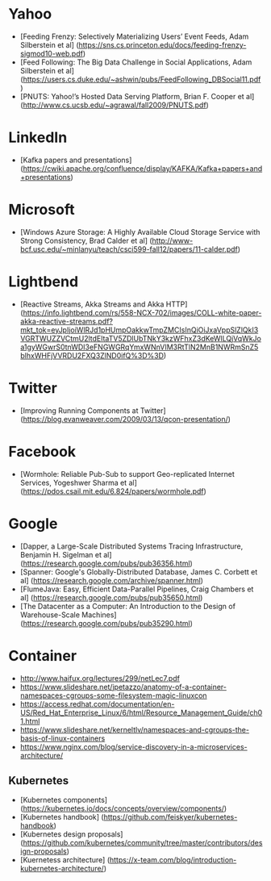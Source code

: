 # Yahoo
* [Feeding Frenzy: Selectively Materializing Users’ Event Feeds, Adam Silberstein et al]  (https://sns.cs.princeton.edu/docs/feeding-frenzy-sigmod10-web.pdf)
* [Feed Following: The Big Data Challenge in Social Applications, Adam Silberstein et al] (https://users.cs.duke.edu/~ashwin/pubs/FeedFollowing_DBSocial11.pdf)
* [PNUTS: Yahoo!’s Hosted Data Serving Platform, Brian F. Cooper et al] (http://www.cs.ucsb.edu/~agrawal/fall2009/PNUTS.pdf)

# LinkedIn
* [Kafka papers and presentations] (https://cwiki.apache.org/confluence/display/KAFKA/Kafka+papers+and+presentations)

# Microsoft
* [Windows Azure Storage: A Highly Available Cloud Storage Service with Strong Consistency, Brad Calder et al] (http://www-bcf.usc.edu/~minlanyu/teach/csci599-fall12/papers/11-calder.pdf)

# Lightbend
* [Reactive Streams, Akka Streams and Akka HTTP] (https://info.lightbend.com/rs/558-NCX-702/images/COLL-white-paper-akka-reactive-streams.pdf?mkt_tok=eyJpIjoiWlRJd1pHUmpOakkwTmpZMCIsInQiOiJxaVppSlZlQkI3VGRTWUZZVCtmU2ltdEltaTV5ZDlUbTNkY3kzWFhxZ3dKeWlLQjVqWkJoa1gyWGwrS0tnWDI3eFNGWGRqYmxWNnVIM3RtTlN2MnB1NWRmSnZ5blhxWHFjVVRDU2FXQ3ZlND0ifQ%3D%3D)

# Twitter
* [Improving Running Components at Twitter] (https://blog.evanweaver.com/2009/03/13/qcon-presentation/)

# Facebook
* [Wormhole: Reliable Pub-Sub to support Geo-replicated Internet Services, Yogeshwer Sharma et al] (https://pdos.csail.mit.edu/6.824/papers/wormhole.pdf)

# Google
* [Dapper, a Large-Scale Distributed Systems Tracing Infrastructure, Benjamin H. Sigelman et al] (https://research.google.com/pubs/pub36356.html)
* [Spanner: Google's Globally-Distributed Database, James C. Corbett et al] (https://research.google.com/archive/spanner.html)
* [FlumeJava: Easy, Efficient Data-Parallel Pipelines, Craig Chambers et al] (https://research.google.com/pubs/pub35650.html)
* [The Datacenter as a Computer: An Introduction to the Design of Warehouse-Scale Machines] (https://research.google.com/pubs/pub35290.html)

# Container
* http://www.haifux.org/lectures/299/netLec7.pdf
* https://www.slideshare.net/jpetazzo/anatomy-of-a-container-namespaces-cgroups-some-filesystem-magic-linuxcon
* https://access.redhat.com/documentation/en-US/Red_Hat_Enterprise_Linux/6/html/Resource_Management_Guide/ch01.html
* https://www.slideshare.net/kerneltlv/namespaces-and-cgroups-the-basis-of-linux-containers
* https://www.nginx.com/blog/service-discovery-in-a-microservices-architecture/
## Kubernetes
* [Kubernetes components] (https://kubernetes.io/docs/concepts/overview/components/)
* [Kubernetes handbook] (https://github.com/feiskyer/kubernetes-handbook)
* [Kubernetes design proposals] (https://github.com/kubernetes/community/tree/master/contributors/design-proposals)
* [Kuernetess architecture] (https://x-team.com/blog/introduction-kubernetes-architecture/)

